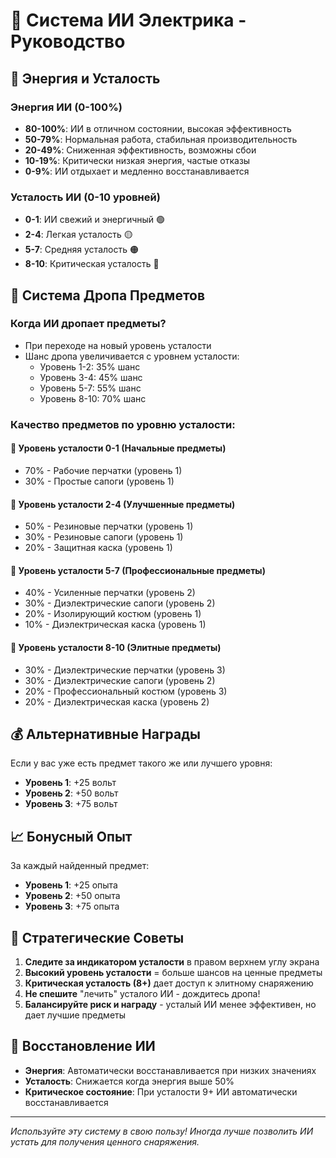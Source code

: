 # 🤖 Система ИИ Электрика - Руководство

## 🔋 Энергия и Усталость

### Энергия ИИ (0-100%)
- **80-100%**: ИИ в отличном состоянии, высокая эффективность
- **50-79%**: Нормальная работа, стабильная производительность  
- **20-49%**: Сниженная эффективность, возможны сбои
- **10-19%**: Критически низкая энергия, частые отказы
- **0-9%**: ИИ отдыхает и медленно восстанавливается

### Усталость ИИ (0-10 уровней)
- **0-1**: ИИ свежий и энергичный 🟢
- **2-4**: Легкая усталость 🟡  
- **5-7**: Средняя усталость 🟠
- **8-10**: Критическая усталость 🔴

## 🎁 Система Дропа Предметов

### Когда ИИ дропает предметы?
- При переходе на новый уровень усталости
- Шанс дропа увеличивается с уровнем усталости:
  - Уровень 1-2: 35% шанс
  - Уровень 3-4: 45% шанс  
  - Уровень 5-7: 55% шанс
  - Уровень 8-10: 70% шанс

### Качество предметов по уровню усталости:

#### 🥉 Уровень усталости 0-1 (Начальные предметы)
- 70% - Рабочие перчатки (уровень 1)
- 30% - Простые сапоги (уровень 1)

#### 🥈 Уровень усталости 2-4 (Улучшенные предметы)  
- 50% - Резиновые перчатки (уровень 1)
- 30% - Резиновые сапоги (уровень 1)
- 20% - Защитная каска (уровень 1)

#### 🥇 Уровень усталости 5-7 (Профессиональные предметы)
- 40% - Усиленные перчатки (уровень 2) 
- 30% - Диэлектрические сапоги (уровень 2)
- 20% - Изолирующий костюм (уровень 1)
- 10% - Диэлектрическая каска (уровень 1)

#### 💎 Уровень усталости 8-10 (Элитные предметы)
- 30% - Диэлектрические перчатки (уровень 3)
- 30% - Диэлектрические сапоги (уровень 2) 
- 20% - Профессиональный костюм (уровень 3)
- 20% - Диэлектрическая каска (уровень 2)

## 💰 Альтернативные Награды

Если у вас уже есть предмет такого же или лучшего уровня:
- **Уровень 1**: +25 вольт
- **Уровень 2**: +50 вольт  
- **Уровень 3**: +75 вольт

## 📈 Бонусный Опыт

За каждый найденный предмет:
- **Уровень 1**: +25 опыта
- **Уровень 2**: +50 опыта
- **Уровень 3**: +75 опыта

## 🎯 Стратегические Советы

1. **Следите за индикатором усталости** в правом верхнем углу экрана
2. **Высокий уровень усталости** = больше шансов на ценные предметы
3. **Критическая усталость (8+)** дает доступ к элитному снаряжению
4. **Не спешите** "лечить" усталого ИИ - дождитесь дропа!
5. **Балансируйте риск и награду** - усталый ИИ менее эффективен, но дает лучшие предметы

## 🔄 Восстановление ИИ

- **Энергия**: Автоматически восстанавливается при низких значениях
- **Усталость**: Снижается когда энергия выше 50%
- **Критическое состояние**: При усталости 9+ ИИ автоматически восстанавливается

---

*Используйте эту систему в свою пользу! Иногда лучше позволить ИИ устать для получения ценного снаряжения.*
